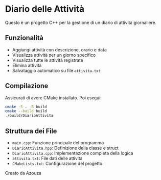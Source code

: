 # Diario delle Attività 

Questo è un progetto C++ per la gestione di un diario di attività giornaliere.

## Funzionalità
- Aggiungi attività con descrizione, orario e data
- Visualizza attività per un giorno specifico
- Visualizza tutte le attività registrate
- Elimina attività
- Salvataggio automatico su file `attivita.txt`

## Compilazione

Assicurati di avere CMake installato. Poi esegui:

```bash
cmake -S . -B build
cmake --build build
./build/DiarioAttivita
```

## Struttura dei File

- `main.cpp`: Funzione principale del programma
- `DiarioAttivita.hpp`: Definizione della classe e struct
- `DiarioAttivita.cpp`: Implementazione completa della logica
- `attivita.txt`: File dati delle attività
- `CMakeLists.txt`: Configurazione del progetto

Creato da Azouza 
